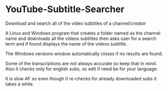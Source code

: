 # YouTube-Subtitle-Searcher
Download and search all of the video subtitles of a channel/creator

A Linux and Windows program that creates a folder named as the channel name and downloads all the videos subtitles then asks user for a search term and if found displays the name of the videos subtitle.

The Windows versions window automatically closes if no results are found.

Some of the transcriptions are not always accurate so keep that in mind. Also it checks only for english subs, so edit if need be for your language.

It is slow AF so even though it re-checks for already downloaded subs it takes a while.
